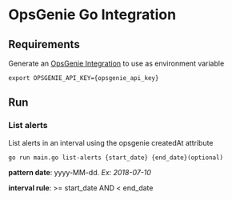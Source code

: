 # OpsGenie Go Integration

## Requirements

Generate an [OpsGenie Integration](https://app.opsgenie.com/integration#/) to use as environment variable
```
export OPSGENIE_API_KEY={opsgenie_api_key}
``` 

## Run

### List alerts

List alerts in an interval using the opsgenie createdAt attribute

```
go run main.go list-alerts {start_date} {end_date}(optional)
```

**pattern date**: yyyy-MM-dd. *Ex: 2018-07-10*

**interval rule**: >= start_date AND < end_date